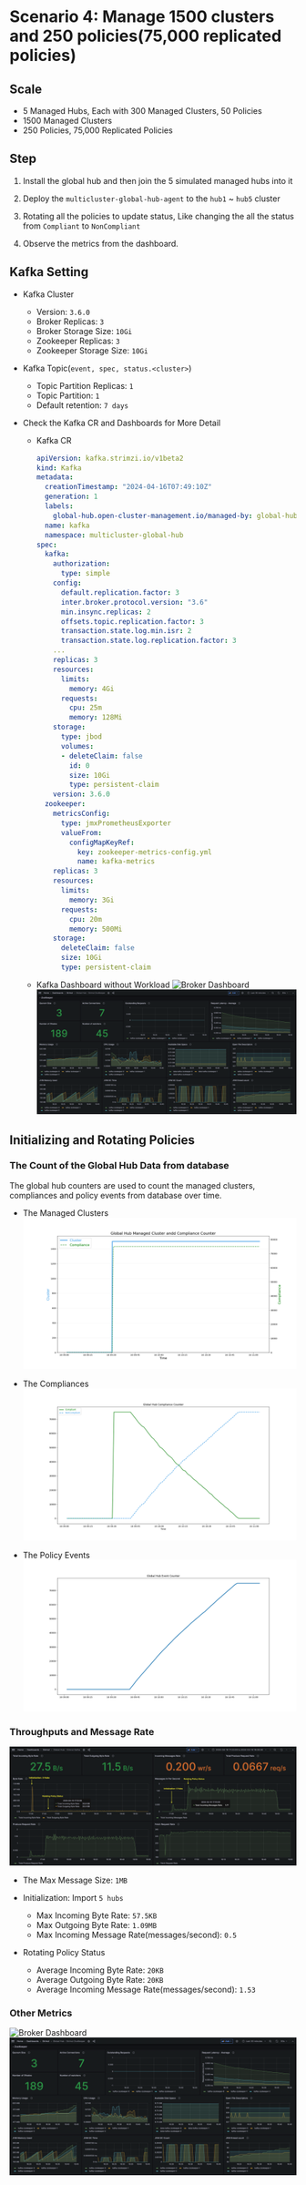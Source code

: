 # Scenario 4: Manage 1500 clusters and 250 policies(75,000 replicated policies)

## Scale

- 5 Managed Hubs, Each with 300 Managed Clusters, 50 Policies
- 1500 Managed Clusters
- 250 Policies, 75,000 Replicated Policies

## Step

1. Install the global hub and then join the 5 simulated managed hubs into it

2. Deploy the `multicluster-global-hub-agent` to the `hub1` ~ `hub5` cluster

3. Rotating all the policies to update status, Like changing the all the status from `Compliant` to `NonCompliant`

4. Observe the metrics from the dashboard.

## Kafka Setting

- Kafka Cluster
  - Version: `3.6.0`
  - Broker Replicas: `3`
  - Broker Storage Size: `10Gi`
  - Zookeeper Replicas: `3`
  - Zookeeper Storage Size: `10Gi`

- Kafka Topic(`event, spec, status.<cluster>`)
  - Topic Partition Replicas: `1`
  - Topic Partition: `1`
  - Default retention: `7 days`

- Check the Kafka CR and Dashboards for More Detail
  - Kafka CR

    ```yaml
    apiVersion: kafka.strimzi.io/v1beta2
    kind: Kafka
    metadata:
      creationTimestamp: "2024-04-16T07:49:10Z"
      generation: 1
      labels:
        global-hub.open-cluster-management.io/managed-by: global-hub
      name: kafka
      namespace: multicluster-global-hub
    spec:
      kafka:
        authorization:
          type: simple
        config:
          default.replication.factor: 3
          inter.broker.protocol.version: "3.6"
          min.insync.replicas: 2
          offsets.topic.replication.factor: 3
          transaction.state.log.min.isr: 2
          transaction.state.log.replication.factor: 3
        ...
        replicas: 3
        resources:
          limits:
            memory: 4Gi
          requests:
            cpu: 25m
            memory: 128Mi
        storage:
          type: jbod
          volumes:
          - deleteClaim: false
            id: 0
            size: 10Gi
            type: persistent-claim
        version: 3.6.0
      zookeeper:
        metricsConfig:
          type: jmxPrometheusExporter
          valueFrom:
            configMapKeyRef:
              key: zookeeper-metrics-config.yml
              name: kafka-metrics
        replicas: 3
        resources:
          limits:
            memory: 3Gi
          requests:
            cpu: 20m
            memory: 500Mi
        storage:
          deleteClaim: false
          size: 10Gi
          type: persistent-claim
    ```

  - Kafka Dashboard without Workload
  ![Broker Dashboard](./images/4-kafka-broker-dashboard-0.gif)
  ![Zookeeper Dashboard](./images/4-kafka-zookeeper-dashboard-0.png)

## Initializing and Rotating Policies

### The Count of the Global Hub Data from database

The global hub counters are used to count the managed clusters, compliances and policy events from database over time. 

- The Managed Clusters
![Manager Cluster](./images/4-count-initialization.png)

- The Compliances
![Compliances](./images/4-count-compliance.png)

- The Policy Events
![Policy Events](./images/4-count-event.png)

### Throughputs and Message Rate

![Throughputs](./images/4-kafka-throughputs.png)

- The Max Message Size: `1MB`

- Initialization: Import `5 hubs`

  - Max Incoming Byte Rate: `57.5KB`
  - Max Outgoing Byte Rate: `1.09MB`
  - Max Incoming Message Rate(messages/second): `0.5`

- Rotating Policy Status

  - Average Incoming Byte Rate: `20KB`
  - Average Outgoing Byte Rate: `20KB`
  - Average Incoming Message Rate(messages/second): `1.53`


### Other Metrics

![Broker Dashboard](./images/4-kafka-broker-dashboard-1.gif)
![Zookeeper Dashboard](./images/4-kafka-zookeeper-dashboard-0.png)
